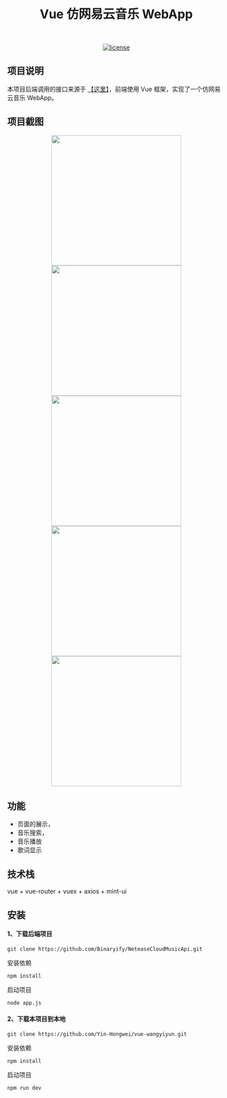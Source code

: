<h1 align="center">Vue 仿网易云音乐 WebApp</h1>

<br/>

<p align="center">
  <a href=""><img alt="license" src="https://img.shields.io/github/license/mashape/apistatus.svg?style=flat"></a>
</p>

## 项目说明

本项目后端调用的接口来源于 [【这里】](https://binaryify.github.io/NeteaseCloudMusicApi/#/?id=neteasecloudmusicapi)，前端使用 Vue 框架，实现了一个仿网易云音乐 WebApp。



## 项目截图

<center>
  <img src="https://tva1.sinaimg.cn/large/0082zybply1gc0y6q2kk3j30l811ityg.jpg" width="300"/>
</center>

<center>
  <img src="https://tva1.sinaimg.cn/large/0082zybply1gc0y7vi8u7j30l811ik4i.jpg" width="300">
</center>

<center>
  <img src="https://tva1.sinaimg.cn/large/0082zybply1gc0y8h8b8pj30le11kb1e.jpg" width="300">
</center>

<center>
  <img src="https://tva1.sinaimg.cn/large/0082zybply1gc0y8v4ntuj30lc11kauu.jpg" width="300">
</center>

<center>
  <img src="https://tva1.sinaimg.cn/large/0082zybply1gc0y87ki7vj30l611edj0.jpg" width="300">
</center>


## 功能

- 页面的展示，
- 音乐搜索，
- 音乐播放
- 歌词显示



## 技术栈

vue + vue-router + vuex + axios + mint-ui



## 安装

####  1、下载后端项目

```
git clone https://github.com/Binaryify/NeteaseCloudMusicApi.git
```

安装依赖

```
npm install
```

启动项目

```
node app.js
```



#### 2、下载本项目到本地

```
git clone https://github.com/Yin-Hongwei/vue-wangyiyun.git
```

安装依赖

```
npm install
```

启动项目

```
npm run dev
```

